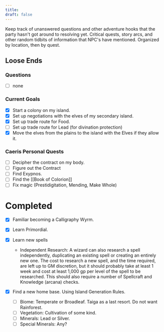 ```yaml
---
title: 
draft: false
---
```

Keep track of unanswered questions and other adventure hooks that the party hasn't got around to resolving yet. Critical quests, story arcs, and other random tidbits of information that NPC's have mentioned. Organized by location, then by quest.

## Loose Ends
### Questions
- [ ] none

### Current Goals
- [x] Start a colony on my island. 
- [x] Set up negotiations with the elves of my secondary island.
- [x] Set up trade route for Food.
- [ ] Set up trade route for Lead (for divination protection)
- [x] Move the elves from the plains to the island with the Elves if they allow it.

### Caeris Personal Quests
- [ ] Decipher the contract on my body.
- [ ] Figure out the Contract
- [ ] Find Exypnos.
- [ ] Find the [[Book of Colorion]]
- [ ] Fix magic (Prestidigitation, Mending, Make Whole)

# Completed
- [x] Familiar becoming a Calligraphy Wyrm.
- [x] Learn Primordial.

- [x] Learn new spells
	- Independent Research: A wizard can also research a spell independently, duplicating an existing spell or creating an entirely new one. The cost to research a new spell, and the time required, are left up to GM discretion, but it should probably take at least 1 week and cost at least 1,000 gp per level of the spell to be researched. This should also require a number of Spellcraft and Knowledge (arcana) checks.

- [x] Find a new home base. Using Island Generation Rules.
	- [ ] Biome: Temperate or Broadleaf. Taiga as a last resort. Do not want Rainforest.
	- [ ] Vegetation: Cultivation of some kind.
	- [ ] Minerals: Lead or Silver. 
	- [ ] Special Minerals: Any?
